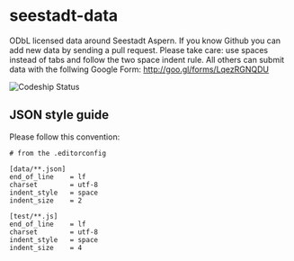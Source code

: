 # seestadt-data
ODbL licensed data around Seestadt Aspern. If you know Github you can add new data by sending a pull request. Please take care: use spaces instead of tabs and follow the two space indent rule. All others can submit data with the follwing Google Form: http://goo.gl/forms/LqezRGNQDU

![Codeship Status](https://codeship.com/projects/8f675f20-c5c8-0133-eff4-62db56d637b3/status?branch=master)

## JSON style guide

Please follow this convention:

```
# from the .editorconfig

[data/**.json]
end_of_line    = lf
charset        = utf-8
indent_style   = space
indent_size    = 2

[test/**.js]
end_of_line    = lf
charset        = utf-8
indent_style   = space
indent_size    = 4
```
